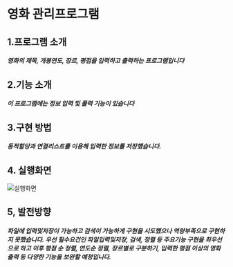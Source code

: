 영화 관리프로그램
================

## 1.프로그램 소개  
##### 영화의 제목, 개봉연도, 장르, 평점을 입력하고 출력하는 프로그램입니다  
## 2.기능 소개  
##### 이 프로그램에는 정보 입력 및 풀력 기능이 있습니다  
## 3.구현 방법  
##### 동적할당과 연결리스트를 이용해 입력한 정보를 저장했습니다. 
## 4. 실행화면  
![실행화면](https://user-images.githubusercontent.com/89888864/144943444-d702bd48-58bd-431a-bc8c-1a9272b00af5.png)
## 5, 발전방향
##### 파일에 입력및저장이 가능하고 검색이 가능하게 구현을 시도했으나 역량부족으로 구현하지 못했습니다. 우선 필수요건인 파일입력및저장, 검색, 정렬 등 주요기능 구현을 최우선으로 하고 이후 평점 순 정렬, 연도순 정렬, 장르별로 구분하기, 입력한 평점 이상의 영화 출력 등 다양한 기능을 보완할 예정입니다.
